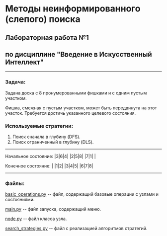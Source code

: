 # Методы неинформированного (слепого) поиска

## Лабораторная работа №1 

## по дисциплине "Введение в Искусственный Интеллект"

***

### Задача: 

Задана доска с 8 пронумерованными фишками и с одним пустым участком.

Фишка, смежная с пустым участком, может быть передвинута на этот участок. Требуется достичь указанного целевого состояния.

### Используемые стратегии:

1. Поиск сначала в глубину (DFS).
2. Поиск ограниченный в глубину (DLS).

***

Начальное состояние:
|3|6|4|
|2|5|8|
|7|1| |

Конечное состояние:
| |1|2|
|3|4|5|
|6|7|8|

***

### Файлы:

[basic_operations.py](https://github.com/RinChn/blindSearch/blob/master/basic_operations.py) -- файл, содержащий базовые операции с узлами и состояниями.

[main.py](https://github.com/RinChn/blindSearch/blob/master/main.py) -- файл запуска, содержащий меню.

[node.py](https://github.com/RinChn/blindSearch/blob/master/node.py) -- файл класса узла.

[search_strategies.py](https://github.com/RinChn/blindSearch/blob/master/search_strategies.py) -- файл с реализацией алгоритмов стратегий.
